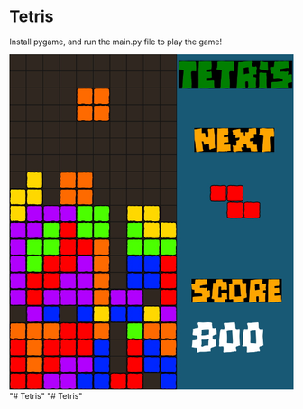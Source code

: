 # Tetris
Install pygame, and run the main.py file to play the game!

![tetris](/screenshot/0.jpg)
"# Tetris" 
"# Tetris" 
